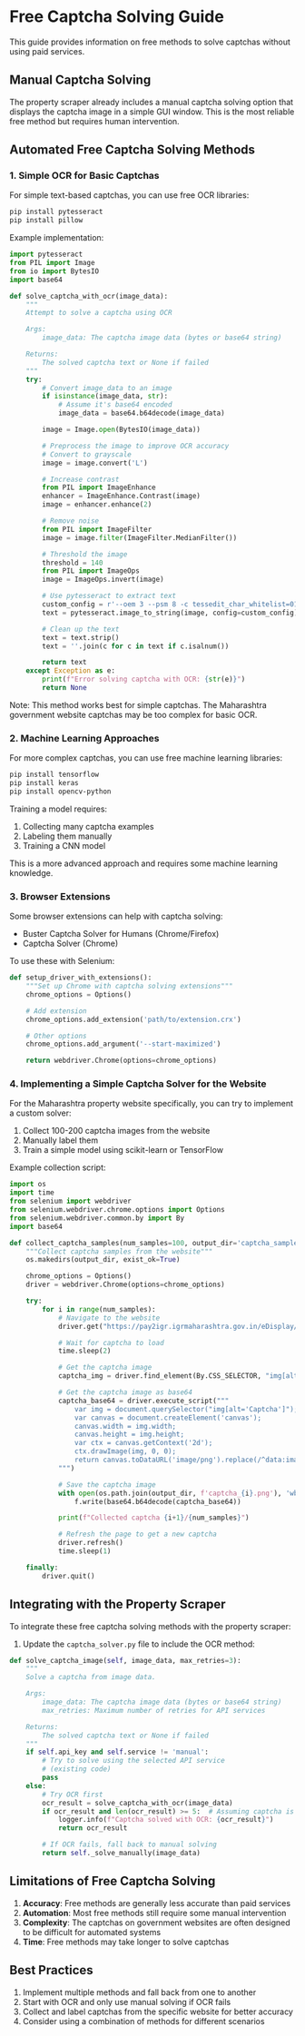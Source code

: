 # Free Captcha Solving Guide

This guide provides information on free methods to solve captchas without using paid services.

## Manual Captcha Solving

The property scraper already includes a manual captcha solving option that displays the captcha image in a simple GUI window. This is the most reliable free method but requires human intervention.

## Automated Free Captcha Solving Methods

### 1. Simple OCR for Basic Captchas

For simple text-based captchas, you can use free OCR libraries:

```bash
pip install pytesseract
pip install pillow
```

Example implementation:

```python
import pytesseract
from PIL import Image
from io import BytesIO
import base64

def solve_captcha_with_ocr(image_data):
    """
    Attempt to solve a captcha using OCR

    Args:
        image_data: The captcha image data (bytes or base64 string)

    Returns:
        The solved captcha text or None if failed
    """
    try:
        # Convert image_data to an image
        if isinstance(image_data, str):
            # Assume it's base64 encoded
            image_data = base64.b64decode(image_data)

        image = Image.open(BytesIO(image_data))

        # Preprocess the image to improve OCR accuracy
        # Convert to grayscale
        image = image.convert('L')

        # Increase contrast
        from PIL import ImageEnhance
        enhancer = ImageEnhance.Contrast(image)
        image = enhancer.enhance(2)

        # Remove noise
        from PIL import ImageFilter
        image = image.filter(ImageFilter.MedianFilter())

        # Threshold the image
        threshold = 140
        from PIL import ImageOps
        image = ImageOps.invert(image)

        # Use pytesseract to extract text
        custom_config = r'--oem 3 --psm 8 -c tessedit_char_whitelist=0123456789abcdefghijklmnopqrstuvwxyzABCDEFGHIJKLMNOPQRSTUVWXYZ'
        text = pytesseract.image_to_string(image, config=custom_config)

        # Clean up the text
        text = text.strip()
        text = ''.join(c for c in text if c.isalnum())

        return text
    except Exception as e:
        print(f"Error solving captcha with OCR: {str(e)}")
        return None
```

Note: This method works best for simple captchas. The Maharashtra government website captchas may be too complex for basic OCR.

### 2. Machine Learning Approaches

For more complex captchas, you can use free machine learning libraries:

```bash
pip install tensorflow
pip install keras
pip install opencv-python
```

Training a model requires:

1. Collecting many captcha examples
2. Labeling them manually
3. Training a CNN model

This is a more advanced approach and requires some machine learning knowledge.

### 3. Browser Extensions

Some browser extensions can help with captcha solving:

- Buster Captcha Solver for Humans (Chrome/Firefox)
- Captcha Solver (Chrome)

To use these with Selenium:

```python
def setup_driver_with_extensions():
    """Set up Chrome with captcha solving extensions"""
    chrome_options = Options()

    # Add extension
    chrome_options.add_extension('path/to/extension.crx')

    # Other options
    chrome_options.add_argument('--start-maximized')

    return webdriver.Chrome(options=chrome_options)
```

### 4. Implementing a Simple Captcha Solver for the Website

For the Maharashtra property website specifically, you can try to implement a custom solver:

1. Collect 100-200 captcha images from the website
2. Manually label them
3. Train a simple model using scikit-learn or TensorFlow

Example collection script:

```python
import os
import time
from selenium import webdriver
from selenium.webdriver.chrome.options import Options
from selenium.webdriver.common.by import By
import base64

def collect_captcha_samples(num_samples=100, output_dir='captcha_samples'):
    """Collect captcha samples from the website"""
    os.makedirs(output_dir, exist_ok=True)

    chrome_options = Options()
    driver = webdriver.Chrome(options=chrome_options)

    try:
        for i in range(num_samples):
            # Navigate to the website
            driver.get("https://pay2igr.igrmaharashtra.gov.in/eDisplay/Propertydetails/index")

            # Wait for captcha to load
            time.sleep(2)

            # Get the captcha image
            captcha_img = driver.find_element(By.CSS_SELECTOR, "img[alt='Captcha']")

            # Get the captcha image as base64
            captcha_base64 = driver.execute_script("""
                var img = document.querySelector("img[alt='Captcha']");
                var canvas = document.createElement('canvas');
                canvas.width = img.width;
                canvas.height = img.height;
                var ctx = canvas.getContext('2d');
                ctx.drawImage(img, 0, 0);
                return canvas.toDataURL('image/png').replace(/^data:image\/(png|jpg);base64,/, '');
            """)

            # Save the captcha image
            with open(os.path.join(output_dir, f'captcha_{i}.png'), 'wb') as f:
                f.write(base64.b64decode(captcha_base64))

            print(f"Collected captcha {i+1}/{num_samples}")

            # Refresh the page to get a new captcha
            driver.refresh()
            time.sleep(1)

    finally:
        driver.quit()
```

## Integrating with the Property Scraper

To integrate these free captcha solving methods with the property scraper:

1. Update the `captcha_solver.py` file to include the OCR method:

```python
def solve_captcha_image(self, image_data, max_retries=3):
    """
    Solve a captcha from image data.

    Args:
        image_data: The captcha image data (bytes or base64 string)
        max_retries: Maximum number of retries for API services

    Returns:
        The solved captcha text or None if failed
    """
    if self.api_key and self.service != 'manual':
        # Try to solve using the selected API service
        # (existing code)
        pass
    else:
        # Try OCR first
        ocr_result = solve_captcha_with_ocr(image_data)
        if ocr_result and len(ocr_result) >= 5:  # Assuming captcha is at least 5 chars
            logger.info(f"Captcha solved with OCR: {ocr_result}")
            return ocr_result

        # If OCR fails, fall back to manual solving
        return self._solve_manually(image_data)
```

## Limitations of Free Captcha Solving

1. **Accuracy**: Free methods are generally less accurate than paid services
2. **Automation**: Most free methods still require some manual intervention
3. **Complexity**: The captchas on government websites are often designed to be difficult for automated systems
4. **Time**: Free methods may take longer to solve captchas

## Best Practices

1. Implement multiple methods and fall back from one to another
2. Start with OCR and only use manual solving if OCR fails
3. Collect and label captchas from the specific website for better accuracy
4. Consider using a combination of methods for different scenarios
